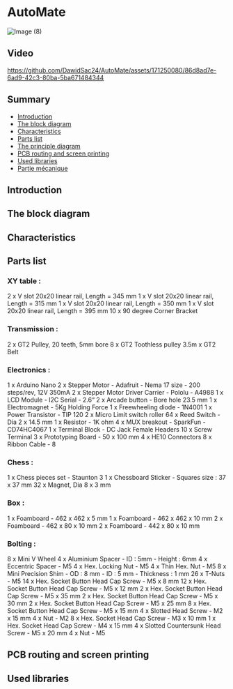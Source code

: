 # AutoMate
![Image (8)](https://github.com/DawidSac24/AutoMate/assets/171250080/2e45e442-d7ad-42c4-8633-2ada9f801d8c)
## Video 

https://github.com/DawidSac24/AutoMate/assets/171250080/86d8ad7e-6ad9-42c3-80ba-5ba671484344

## Summary

- [Introduction](#Introduction)
- [The block diagram](#The-block-diagram) 
- [Characteristics](#Characteristics)
- [Parts list](#Parts-list) 
- [The principle diagram](#The-principle-diagram)
- [PCB routing and screen printing](#PCB-routing-and-screen-printing)
- [Used libraries](#Used-libraries)  
- [Partie mécanique](#Partie-mécanique)

## Introduction


## The block diagram


## Characteristics


## Parts list

### XY table :

2 x V slot 20x20 linear rail, Length = 345 mm
1 x V slot 20x20 linear rail, Length = 315 mm
1 x V slot 20x20 linear rail, Length = 350 mm
1 x V slot 20x20 linear rail, Length = 395 mm
10 x 90 degree Corner Bracket

### Transmission :

2 x GT2 Pulley, 20 teeth, 5mm bore
8 x GT2 Toothless pulley
3.5m x GT2 Belt

### Electronics :

1 x Arduino Nano
2 x Stepper Motor - Adafruit - Nema 17 size - 200 steps/rev, 12V 350mA
2 x Stepper Motor Driver Carrier - Pololu - A4988
1 x LCD Module - I2C Serial - 2.6“
2 x Arcade button - Bore hole 23.5 mm
1 x Electromagnet - 5Kg Holding Force
1 x Freewheeling diode - 1N4001
1 x Power Transistor - TIP 120
2 x Micro Limit switch roller
64 x Reed Switch - Dia 2 x 14.5 mm
1 x Resistor - 1K ohm
4 x MUX breakout - SparkFun - CD74HC4067
1 x Terminal Block - DC Jack
Female Headers
10 x Screw Terminal
3 x Prototyping Board - 50 x 100 mm
4 x HE10 Connectors
8 x Ribbon Cable - 8

### Chess :

1 x Chess pieces set - Staunton 3
1 x Chessboard Sticker - Squares size : 37 x 37 mm
32 x Magnet, Dia 8 x 3 mm

### Box :

1 x Foamboard - 462 x 462 x 5 mm
1 x Foamboard - 462 x 462 x 10 mm
2 x Foamboard - 462 x 80 x 10 mm
2 x Foamboard - 442 x 80 x 10 mm

### Bolting :

8 x Mini V Wheel
4 x Aluminium Spacer - ID : 5mm - Height : 6mm
4 x Eccentric Spacer - M5
4 x Hex. Locking Nut - M5
4 x Thin Hex. Nut - M5
8 x Mini Precision Shim - OD : 8 mm - ID : 5 mm - Thickness : 1 mm
26 x T-Nuts - M5
14 x Hex. Socket Button Head Cap Screw - M5 x 8 mm
12 x Hex. Socket Button Head Cap Screw - M5 x 12 mm
2 x Hex. Socket Button Head Cap Screw - M5 x 35 mm
2 x Hex. Socket Button Head Cap Screw - M5 x 30 mm
2 x Hex. Socket Button Head Cap Screw - M5 x 25 mm
8 x Hex. Socket Button Head Cap Screw - M5 x 15 mm
4 x Slotted Head Screw - M2 x 15 mm
4 x Nut - M2
8 x Hex. Socket Head Cap Screw - M3 x 10 mm
1 x Hex. Socket Head Cap Screw - M4 x 15 mm
4 x Slotted Countersunk Head Screw - M5 x 20 mm
4 x Nut - M5

## PCB routing and screen printing

## Used libraries

